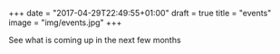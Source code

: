 +++
date = "2017-04-29T22:49:55+01:00"
draft = true
title = "events"
image = "img/events.jpg"
+++

See what is coming up in the next few months
<!--more-->